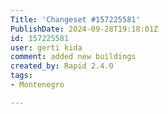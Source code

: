 ```yaml
---
Title: 'Changeset #157225581'
PublishDate: 2024-09-28T19:18:01Z
id: 157225581
user: gerti kida
comment: added new buildings
created_by: Rapid 2.4.0
tags:
- Montenegro

---
```

